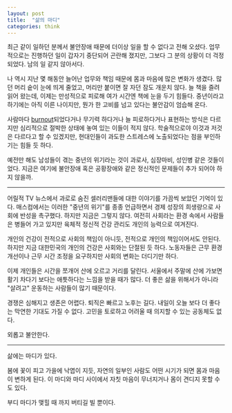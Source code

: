 ```yaml
---
layout: post
title:  "삶의 마디"
categories: think
---
```


최근 같이 일하던 분께서 불안장애 때문에 더이상 일을 할 수 없다고 전해 오셨다. 업무적으로는 진행하던 일이 갑자기 중단되어 곤란해 졌지만, 그보다 그 분의 상황이 더 걱정되었다. 남의 일 같지 않아서다. 

나 역시 지난 몇 해동안 늘어난 업무와 책임 때문에 몸과 마음에 많은 변화가 생겼다. 많던 머리 숱이 눈에 띄게 줄었고, 머리만 붙이면 잘 자던 잠도 개운치 않다. 늘 책을 즐려 읽어 왔는데, 이제는 만성적으로 피로해 여가 시간엔 책에 눈을 두기 힘들다. 중년이라고 하기에는 아직 이른 나이지만, 뭔가 한 고비를 넘고 있다는 불안감이 엄습해 온다. 

사람마다 [burnout](https://ko.wikipedia.org/wiki/%ED%83%88%EC%A7%84_%EC%A6%9D%ED%9B%84%EA%B5%B0)되었다거나 무기력 하다거나 늘 피로하다거나 표현하는 방식은 다르지만 심리적으로 절박한 상태에 놓여 있는 이들이 적지 않다. 학술적으로야 이것과 저것은 다르다고 할 수 있겠지만, 현대인들이 과도한 스트레스에 노출되었다는 점을 부인하기는 힘들 듯 하다.

예전만 해도 남성들이 겪는 중년의 위기라는 것이 과로사, 심장마비, 성인병 같은 것들이었다. 지금은 여기에 불안장애 혹은 공황장애와 같은 정신적인 문제들이 추가 되어야 하지 않을까.

***

어릴적 TV 뉴스에서 과로로 숨진 셀러리맨들에 대한 이야기를 가끔씩 보았던 기억이 있다. 매스컴에서는 이러한 "중년의 위기"를 종종 언급하면서 경제 성장의 희생량으로 사회에 반성을 촉구했다. 하지만 지금은 그렇지 않다. 여전히 사회라는 환경 속에서 사람들은 병들어 가고 있지만 육체적 정신적 건강 관리도 개인의 능력으로 여겨진다. 

개인의 건강이 전적으로 사회의 책임이 아니듯, 전적으로 개인의 책임이어서도 안된다. 하지만 지금 대한민국의 개인의 건강은 사회와는 단절된 듯 하다. 노동자들은 근무 환경 개선이나 근무 시간 조정을 요구하지만 사회의 변화는 더디기만 하다. 

이제 개인들은 시간을 쪼개어 산에 오르고 거리를 달린다. 서울에서 주말에 산에 가보면 활기 차다기 보다는 애틋하다는 느낌을 받을 때가 많다. 더 좋은 삶을 위해서가 아니라 "살려고" 운동하는 사람들이 많기 때문이다.

경쟁은 심해지고 생존은 어렵다. 퇴직은 빠르고 노후는 길다. 내일이 오늘 보다 더 좋다는 막연한 기대도 가질 수 없다. 고민을 토로하고 어려울 때 의지할 수 있는 공동체도 없다. 

외롭고 불안한다. 

***

삶에는 마디가 있다. 

봄에 꽃이 피고 가을에 낙엽이 지듯, 자연의 일부인 사람도 어떤 시기가 되면 몸과 마음이 변하게 된다. 이 마디와 마디 사이에서 자칫 마음이 무너지거나 몸이 견디지 못할 수도 있다. 

부디 마디가 맺힐 때 까지 버티길 빌 뿐이다. 